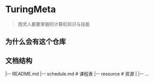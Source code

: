 # TuringMeta

> 图灵人都要掌握的计算机知识与技能

## 为什么会有这个仓库

## 文档结构

|-- README.md
|-- schedule.md     # 课程表
|-- resource        # 资源
|   |-- ...         
